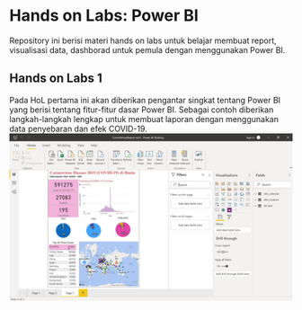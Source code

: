 # Hands on Labs: Power BI
Repository ini berisi materi hands on labs untuk belajar membuat report, visualisasi data, dashborad untuk pemula dengan menggunakan Power BI.

## Hands on Labs 1
Pada HoL pertama ini akan diberikan pengantar singkat tentang Power BI yang berisi tentang fitur-fitur dasar Power BI. Sebagai contoh diberikan langkah-langkah lengkap untuk membuat laporan dengan menggunakan data penyebaran dan efek COVID-19.
<img src="https://github.com/rezafaisal/PowerBI/blob/master/images/hol-01.JPG">


